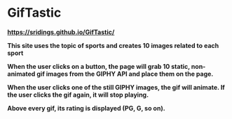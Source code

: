 # GifTastic

**https://sridings.github.io/GifTastic/**

**This site uses the topic of sports and creates 10 images related to each sport**

**When the user clicks on a button, the page will grab 10 static, non-animated gif images from the GIPHY API and place them on the page.**

**When the user clicks one of the still GIPHY images, the gif will animate. If the user clicks the gif again, it will stop playing.**

**Above every gif, its rating is displayed (PG, G, so on).**
